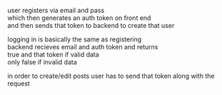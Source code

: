 user registers via email and pass \
which then generates an auth token on front end \
and then sends that token to backend to create that user 

logging in is basically the same as registering \
backend recieves email and auth token and returns \
true and that token if valid data \
only false if invalid data

in order to create/edit posts user has to send that token along with the request 
